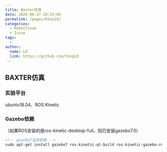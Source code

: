 ```yaml
---
title: Baxter仿真
date: 2020-06-27 20:33:09
permalink: /pages/65aa19/
categories:
  - RobotIssue
  - Issue
tags:
  - 
author: 
  name: LD
  link: https://github.com/YongLD
---
```


## BAXTER仿真
### 实验平台
ubuntu18.04、ROS Kinetic

### Gazebo依赖
（如果ROS安装的是ros-kinetic-desktop-full，则已安装gazebo7.0）
```html
<!-- gazebo7及其依赖 -->
sudo apt-get install gazebo7 ros-kinetic-qt-build ros-kinetic-gazebo-ros-control  ros-kinetic-gazebo-rospkgs ros-kinetic-ros-control ros-kinetic-control-toolbox ros-kinetic-realtime-tools ros-kinetic-ros-controllers roskinetic-xacro python-wstool ros-kinetic-tf-conversions ros-kinetic-kdl-parser
```

